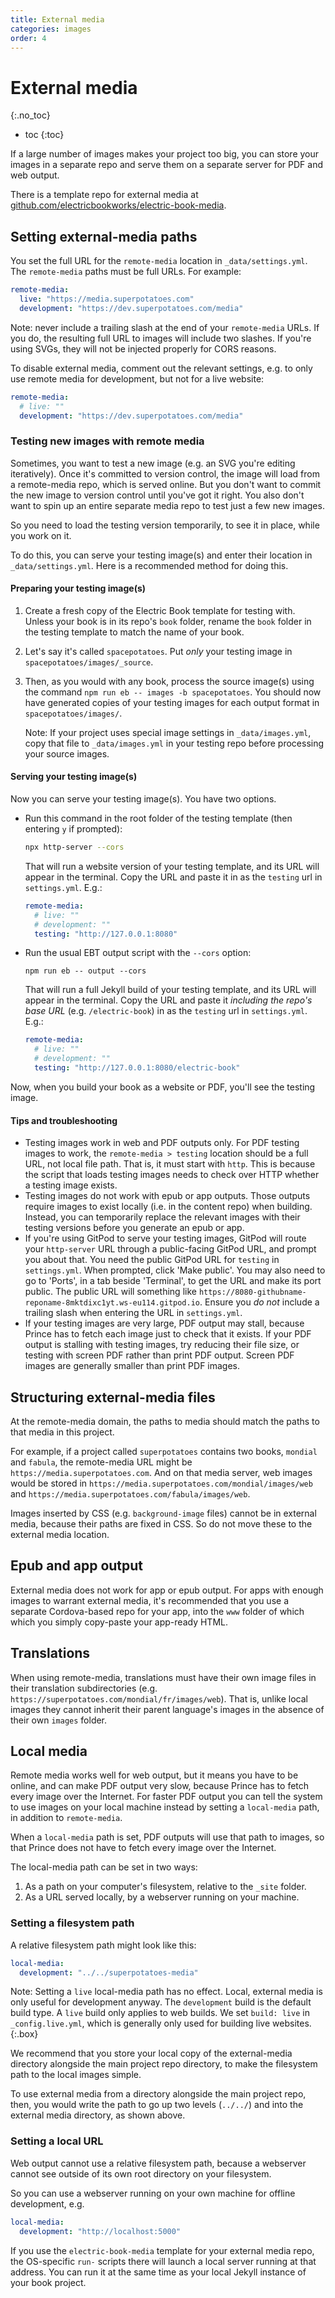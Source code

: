 ```yaml
---
title: External media
categories: images
order: 4
---
```


# External media
{:.no_toc}

* toc
{:toc}

If a large number of images makes your project too big, you can store your images in a separate repo and serve them on a separate server for PDF and web output.

There is a template repo for external media at [github.com/electricbookworks/electric-book-media](https://github.com/electricbookworks/electric-book-media).

## Setting external-media paths

You set the full URL for the `remote-media` location in `_data/settings.yml`. The `remote-media` paths must be full URLs. For example:

``` yaml
remote-media:
  live: "https://media.superpotatoes.com"
  development: "https://dev.superpotatoes.com/media"
```

Note: never include a trailing slash at the end of your `remote-media` URLs. If you do, the resulting full URL to images will include two slashes. If you're using SVGs, they will not be injected properly for CORS reasons.

To disable external media, comment out the relevant settings, e.g. to only use remote media for development, but not for a live website:

``` yaml
remote-media:
  # live: ""
  development: "https://dev.superpotatoes.com/media"
```

### Testing new images with remote media

Sometimes, you want to test a new image (e.g. an SVG you're editing iteratively). Once it's committed to version control, the image will load from a remote-media repo, which is served online. But you don't want to commit the new image to version control until you've got it right. You also don't want to spin up an entire separate media repo to test just a few new images.

So you need to load the testing version temporarily, to see it in place, while you work on it.

To do this, you can serve your testing image(s) and enter their location in `_data/settings.yml`. Here is a recommended method for doing this.

#### Preparing your testing image(s)

1. Create a fresh copy of the Electric Book template for testing with. Unless your book is in its repo's `book` folder, rename the `book` folder in the testing template to match the name of your book.
1. Let's say it's called `spacepotatoes`. Put *only* your testing image in `spacepotatoes/images/_source`.
1. Then, as you would with any book, process the source image(s) using the command `npm run eb -- images -b spacepotatoes`. You should now have generated copies of your testing images for each output format in `spacepotatoes/images/`.

   Note: If your project uses special image settings in `_data/images.yml`, copy that file to `_data/images.yml` in your testing repo before processing your source images.

#### Serving your testing image(s)

Now you can serve your testing image(s). You have two options.

- Run this command in the root folder of the testing template (then entering `y` if prompted):

  ```sh
  npx http-server --cors
  ```

  That will run a website version of your testing template, and its URL will appear in the terminal. Copy the URL and paste it in as the `testing` url in `settings.yml`. E.g.:

  ``` yaml
  remote-media:
    # live: ""
    # development: ""
    testing: "http://127.0.0.1:8080"
  ```

- Run the usual EBT output script with the `--cors` option:

  ```
  npm run eb -- output --cors
  ```

  That will run a full Jekyll build of your testing template, and its URL will appear in the terminal. Copy the URL and paste it *including the repo's base URL* (e.g. `/electric-book`) in as the `testing` url in `settings.yml`. E.g.:

  ``` yaml
  remote-media:
    # live: ""
    # development: ""
    testing: "http://127.0.0.1:8080/electric-book"
  ```

Now, when you build your book as a website or PDF, you'll see the testing image.

#### Tips and troubleshooting

- Testing images work in web and PDF outputs only. For PDF testing images to work, the `remote-media > testing` location should be a full URL, not local file path. That is, it must start with `http`. This is because the script that loads testing images needs to check over HTTP whether a testing image exists.
- Testing images do not work with epub or app outputs. Those outputs require images to exist locally (i.e. in the content repo) when building. Instead, you can temporarily replace the relevant images with their testing versions before you generate an epub or app.
- If you're using GitPod to serve your testing images, GitPod will route your `http-server` URL through a public-facing GitPod URL, and prompt you about that. You need the public GitPod URL for `testing` in `settings.yml`. When prompted, click 'Make public'. You may also need to go to 'Ports', in a tab beside 'Terminal', to get the URL and make its port public. The public URL will something like `https://8080-githubname-reponame-8mktdixc1yt.ws-eu114.gitpod.io`. Ensure you *do not* include a trailing slash when entering the URL in `settings.yml`.
- If your testing images are very large, PDF output may stall, because Prince has to fetch each image just to check that it exists. If your PDF output is stalling with testing images, try reducing their file size, or testing with screen PDF rather than print PDF output. Screen PDF images are generally smaller than print PDF images.

## Structuring external-media files

At the remote-media domain, the paths to media should match the paths to that media in this project.

For example, if a project called `superpotatoes` contains two books, `mondial` and `fabula`, the remote-media URL might be `https://media.superpotatoes.com`. And on that media server, web images would be stored in `https://media.superpotatoes.com/mondial/images/web` and `https://media.superpotatoes.com/fabula/images/web`.

Images inserted by CSS (e.g. `background-image` files) cannot be in external media, because their paths are fixed in CSS. So do not move these to the external media location.

## Epub and app output

External media does not work for app or epub output. For apps with enough images to warrant external media, it's recommended that you use a separate Cordova-based repo for your app, into the `www` folder of which which you simply copy-paste your app-ready HTML.

## Translations

When using remote-media, translations must have their own image files in their translation subdirectories (e.g. `https://superpotatoes.com/mondial/fr/images/web`). That is, unlike local images they cannot inherit their parent language's images in the absence of their own `images` folder.

## Local media

Remote media works well for web output, but it means you have to be online, and can make PDF output very slow, because Prince has to fetch every image over the Internet. For faster PDF output you can tell the system to use images on your local machine instead by setting a `local-media` path, in addition to `remote-media`.

When a `local-media` path is set, PDF outputs will use that path to images, so that Prince does not have to fetch every image over the Internet.

The local-media path can be set in two ways:

1. As a path on your computer's filesystem, relative to the `_site` folder.
2. As a URL served locally, by a webserver running on your machine.

### Setting a filesystem path

A relative filesystem path might look like this:

``` yaml
local-media:
  development: "../../superpotatoes-media"
```

Note: Setting a `live` local-media path has no effect. Local, external media is only useful for development anyway. The `development` build is the default build type. A `live` build only applies to web builds. We set `build: live` in `_config.live.yml`, which is generally only used for building live websites.
{:.box}

We recommend that you store your local copy of the external-media directory alongside the main project repo directory, to make the filesystem path to the local images simple.

To use external media from a directory alongside the main project repo, then, you would write the path to go up two levels (`../../`) and into the external media directory, as shown above.

### Setting a local URL

Web output cannot use a relative filesystem path, because a webserver cannot see outside of its own root directory on your filesystem.

So you can use a webserver running on your own machine for offline development, e.g.

``` yaml
local-media:
  development: "http://localhost:5000"
```

If you use the `electric-book-media` template for your external media repo, the OS-specific `run-` scripts there will launch a local server running at that address. You can run it at the same time as your local Jekyll instance of your book project.
